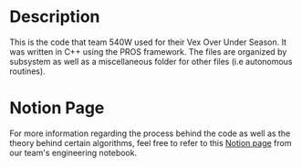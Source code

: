 <h1>Description</h1>
This is the code that team 540W used for their Vex Over Under Season. It was written in C++ using the PROS framework. The files are organized by subsystem as well as a miscellaneous folder for other files (i.e autonomous routines). 


<h1>Notion Page</h1>
For more information regarding the process behind the code as well as the theory behind certain algorithms, feel free to refer to this <a href="https://540w.notion.site/Programming-3ec5ec828c11417aaaaba7642a0b9c15?pvs=4">Notion page</a>  from our team's engineering notebook.
<a href="https://540w.notion.site/Programming-3ec5ec828c11417aaaaba7642a0b9c15?pvs=4"></a>
